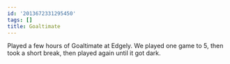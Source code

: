 ```yaml
---
id: '2013672331295450'
tags: []
title: Goaltimate
---
```


Played a few hours of Goaltimate at Edgely. We played one game to 5, then took a short break, then played again until it got dark. 
